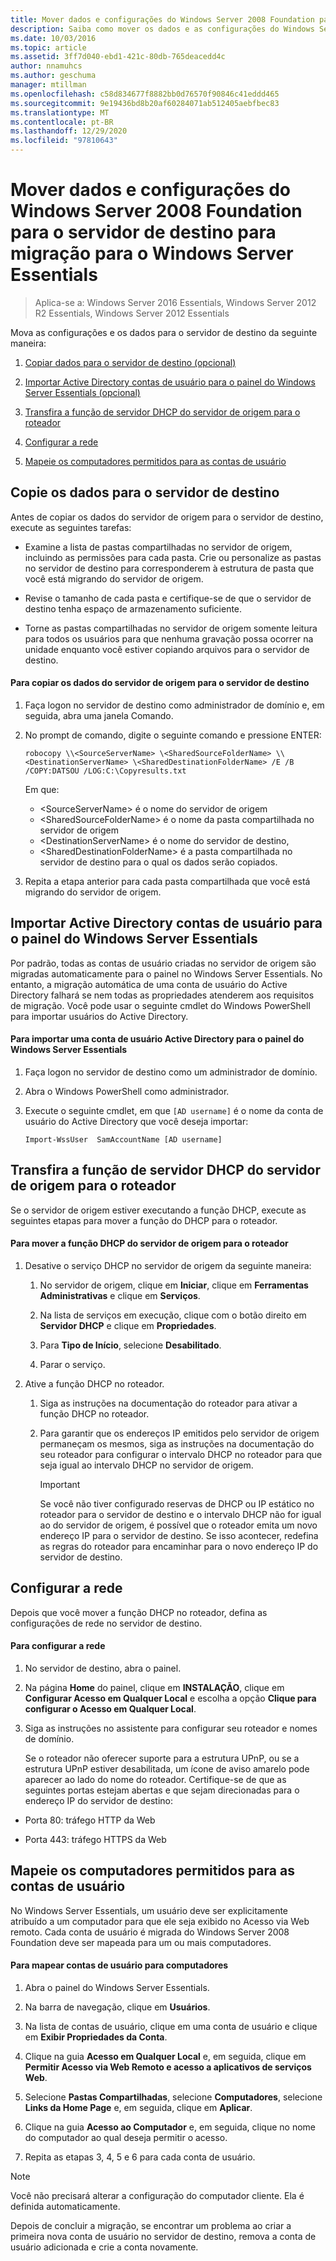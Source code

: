 ```yaml
---
title: Mover dados e configurações do Windows Server 2008 Foundation para o servidor de destino para migração para o Windows Server Essentials
description: Saiba como mover os dados e as configurações do Windows Server 2008 Foundation para o servidor de destino para a migração do Windows Server Essentials.
ms.date: 10/03/2016
ms.topic: article
ms.assetid: 3ff7d040-ebd1-421c-80db-765deacedd4c
author: nnamuhcs
ms.author: geschuma
manager: mtillman
ms.openlocfilehash: c58d834677f8882bb0d76570f90846c41eddd465
ms.sourcegitcommit: 9e19436bd8b20af60284071ab512405aebfbec83
ms.translationtype: MT
ms.contentlocale: pt-BR
ms.lasthandoff: 12/29/2020
ms.locfileid: "97810643"
---
```

# <a name="move-windows-server-2008-foundation-settings-and-data-to-the-destination-server-for-windows-server-essentials-migration"></a>Mover dados e configurações do Windows Server 2008 Foundation para o servidor de destino para migração para o Windows Server Essentials

>Aplica-se a: Windows Server 2016 Essentials, Windows Server 2012 R2 Essentials, Windows Server 2012 Essentials

Mova as configurações e os dados para o servidor de destino da seguinte maneira:

1. [Copiar dados para o servidor de destino (opcional)](#copy-data-to-the-destination-server)

2. [Importar Active Directory contas de usuário para o painel do Windows Server Essentials (opcional)](#import-active-directory-user-accounts-to-the-windows-server-essentials-dashboard)

3. [Transfira a função de servidor DHCP do servidor de origem para o roteador](#move-the-dhcp-server-role-from-the-source-server-to-the-router)

4. [Configurar a rede](#configure-the-network)

5. [Mapeie os computadores permitidos para as contas de usuário](#map-permitted-computers-to-user-accounts)

## <a name="copy-data-to-the-destination-server"></a>Copie os dados para o servidor de destino
 Antes de copiar os dados do servidor de origem para o servidor de destino, execute as seguintes tarefas:

- Examine a lista de pastas compartilhadas no servidor de origem, incluindo as permissões para cada pasta. Crie ou personalize as pastas no servidor de destino para corresponderem à estrutura de pasta que você está migrando do servidor de origem.

- Revise o tamanho de cada pasta e certifique-se de que o servidor de destino tenha espaço de armazenamento suficiente.

- Torne as pastas compartilhadas no servidor de origem somente leitura para todos os usuários para que nenhuma gravação possa ocorrer na unidade enquanto você estiver copiando arquivos para o servidor de destino.

#### <a name="to-copy-data-from-the-source-server-to-the-destination-server"></a>Para copiar os dados do servidor de origem para o servidor de destino

1.  Faça logon no servidor de destino como administrador de domínio e, em seguida, abra uma janela Comando.

2.  No prompt de comando, digite o seguinte comando e pressione ENTER:

    `robocopy \\<SourceServerName> \<SharedSourceFolderName> \\<DestinationServerName> \<SharedDestinationFolderName> /E /B /COPY:DATSOU /LOG:C:\Copyresults.txt`

     Em que:
     - \<SourceServerName\> é o nome do servidor de origem
     - \<SharedSourceFolderName\> é o nome da pasta compartilhada no servidor de origem
     - \<DestinationServerName\> é o nome do servidor de destino,
     - \<SharedDestinationFolderName\> é a pasta compartilhada no servidor de destino para o qual os dados serão copiados.

3.  Repita a etapa anterior para cada pasta compartilhada que você está migrando do servidor de origem.

## <a name="import-active-directory-user-accounts-to-the-windows-server-essentials-dashboard"></a>Importar Active Directory contas de usuário para o painel do Windows Server Essentials
 Por padrão, todas as contas de usuário criadas no servidor de origem são migradas automaticamente para o painel no Windows Server Essentials. No entanto, a migração automática de uma conta de usuário do Active Directory falhará se nem todas as propriedades atenderem aos requisitos de migração. Você pode usar o seguinte cmdlet do Windows PowerShell para importar usuários do Active Directory.

#### <a name="to-import-an-active-directory-user-account-to-the-windows-server-essentials-dashboard"></a>Para importar uma conta de usuário Active Directory para o painel do Windows Server Essentials

1.  Faça logon no servidor de destino como um administrador de domínio.

2.  Abra o Windows PowerShell como administrador.

3.  Execute o seguinte cmdlet, em que `[AD username]` é o nome da conta de usuário do Active Directory que você deseja importar:

     `Import-WssUser  SamAccountName [AD username]`

## <a name="move-the-dhcp-server-role-from-the-source-server-to-the-router"></a>Transfira a função de servidor DHCP do servidor de origem para o roteador
 Se o servidor de origem estiver executando a função DHCP, execute as seguintes etapas para mover a função do DHCP para o roteador.

#### <a name="to-move-the-dhcp-role-from-the-source-server-to-the-router"></a>Para mover a função DHCP do servidor de origem para o roteador

1.  Desative o serviço DHCP no servidor de origem da seguinte maneira:

    1.  No servidor de origem, clique em **Iniciar**, clique em **Ferramentas Administrativas** e clique em **Serviços**.

    2.  Na lista de serviços em execução, clique com o botão direito em **Servidor DHCP** e clique em **Propriedades**.

    3.  Para **Tipo de Início**, selecione **Desabilitado**.

    4.  Parar o serviço.

2.  Ative a função DHCP no roteador.

    1.  Siga as instruções na documentação do roteador para ativar a função DHCP no roteador.

    2.  Para garantir que os endereços IP emitidos pelo servidor de origem permaneçam os mesmos, siga as instruções na documentação do seu roteador para configurar o intervalo DHCP no roteador para que seja igual ao intervalo DHCP no servidor de origem.

        > [!IMPORTANT]
        >  Se você não tiver configurado reservas de DHCP ou IP estático no roteador para o servidor de destino e o intervalo DHCP não for igual ao do servidor de origem, é possível que o roteador emita um novo endereço IP para o servidor de destino. Se isso acontecer, redefina as regras do roteador para encaminhar para o novo endereço IP do servidor de destino.

## <a name="configure-the-network"></a>Configurar a rede
 Depois que você mover a função DHCP no roteador, defina as configurações de rede no servidor de destino.

#### <a name="to-configure-the-network"></a>Para configurar a rede

1. No servidor de destino, abra o painel.

2. Na página **Home** do painel, clique em **INSTALAÇÃO**, clique em **Configurar Acesso em Qualquer Local** e escolha a opção **Clique para configurar o Acesso em Qualquer Local**.

3. Siga as instruções no assistente para configurar seu roteador e nomes de domínio.

   Se o roteador não oferecer suporte para a estrutura UPnP, ou se a estrutura UPnP estiver desabilitada, um ícone de aviso amarelo pode aparecer ao lado do nome do roteador. Certifique-se de que as seguintes portas estejam abertas e que sejam direcionadas para o endereço IP do servidor de destino:

-   Porta 80: tráfego HTTP da Web

-   Porta 443: tráfego HTTPS da Web

## <a name="map-permitted-computers-to-user-accounts"></a>Mapeie os computadores permitidos para as contas de usuário
 No Windows Server Essentials, um usuário deve ser explicitamente atribuído a um computador para que ele seja exibido no Acesso via Web remoto. Cada conta de usuário é migrada do Windows Server 2008 Foundation deve ser mapeada para um ou mais computadores.

#### <a name="to-map-user-accounts-to-computers"></a>Para mapear contas de usuário para computadores

1.  Abra o painel do Windows Server Essentials.

2.  Na barra de navegação, clique em **Usuários**.

3.  Na lista de contas de usuário, clique em uma conta de usuário e clique em **Exibir Propriedades da Conta**.

4.  Clique na guia **Acesso em Qualquer Local** e, em seguida, clique em **Permitir Acesso via Web Remoto e acesso a aplicativos de serviços Web**.

5.  Selecione **Pastas Compartilhadas**, selecione **Computadores**, selecione **Links da Home Page** e, em seguida, clique em **Aplicar**.

6.  Clique na guia **Acesso ao Computador** e, em seguida, clique no nome do computador ao qual deseja permitir o acesso.

7.  Repita as etapas 3, 4, 5 e 6 para cada conta de usuário.

> [!NOTE]
> Você não precisará alterar a configuração do computador cliente. Ela é definida automaticamente.
>
> Depois de concluir a migração, se encontrar um problema ao criar a primeira nova conta de usuário no servidor de destino, remova a conta de usuário adicionada e crie a conta novamente.
